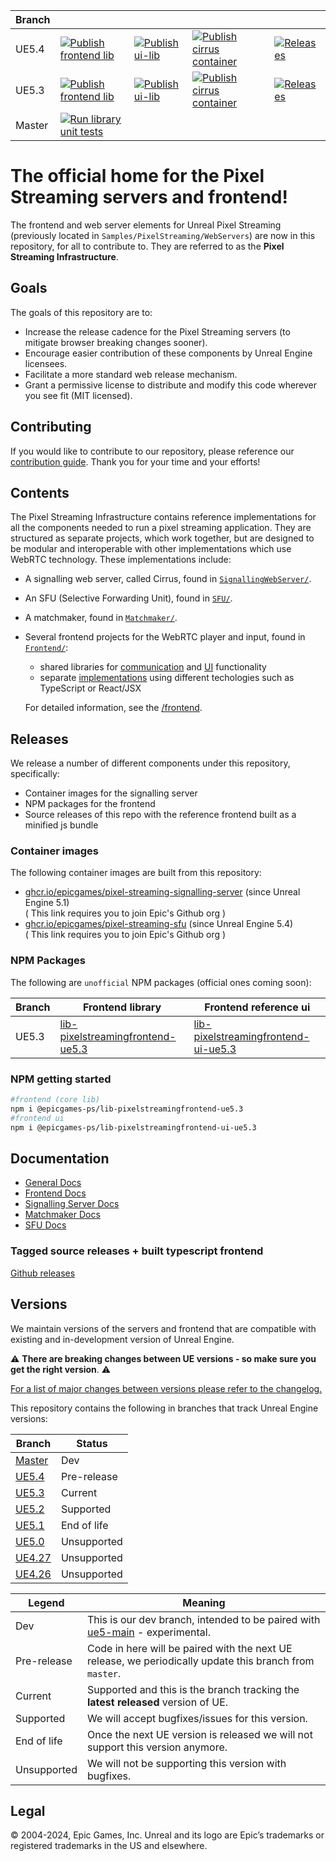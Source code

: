 | Branch |  |  |  |  |
| -------|--|--|--|--|
| UE5.4  | [![Publish frontend lib](https://github.com/EpicGames/PixelStreamingInfrastructure/actions/workflows/publish-library-to-npm.yml/badge.svg?branch=UE5.4)](https://github.com/EpicGames/PixelStreamingInfrastructure/actions/workflows/publish-library-to-npm.yml) | [![Publish ui-lib](https://github.com/EpicGames/PixelStreamingInfrastructure/actions/workflows/publish-ui-library-to-npm.yml/badge.svg?branch=UE5.4)](https://github.com/EpicGames/PixelStreamingInfrastructure/actions/workflows/publish-ui-library-to-npm.yml) | [![Publish cirrus container](https://github.com/EpicGames/PixelStreamingInfrastructure/actions/workflows/container-images.yml/badge.svg?branch=UE5.4)](https://github.com/EpicGames/PixelStreamingInfrastructure/actions/workflows/container-images.yml) | [![Releases](https://github.com/EpicGames/PixelStreamingInfrastructure/actions/workflows/create-gh-release.yml/badge.svg?branch=UE5.4)](https://github.com/EpicGames/PixelStreamingInfrastructure/actions/workflows/create-gh-release.yml) |
| UE5.3  | [![Publish frontend lib](https://github.com/EpicGames/PixelStreamingInfrastructure/actions/workflows/publish-library-to-npm.yml/badge.svg?branch=UE5.3)](https://github.com/EpicGames/PixelStreamingInfrastructure/actions/workflows/publish-library-to-npm.yml) | [![Publish ui-lib](https://github.com/EpicGames/PixelStreamingInfrastructure/actions/workflows/publish-ui-library-to-npm.yml/badge.svg?branch=UE5.3)](https://github.com/EpicGames/PixelStreamingInfrastructure/actions/workflows/publish-ui-library-to-npm.yml) | [![Publish cirrus container](https://github.com/EpicGames/PixelStreamingInfrastructure/actions/workflows/container-images.yml/badge.svg?branch=UE5.3)](https://github.com/EpicGames/PixelStreamingInfrastructure/actions/workflows/container-images.yml) | [![Releases](https://github.com/EpicGames/PixelStreamingInfrastructure/actions/workflows/create-gh-release.yml/badge.svg?branch=UE5.3)](https://github.com/EpicGames/PixelStreamingInfrastructure/actions/workflows/create-gh-release.yml) |
| Master | [![Run library unit tests](https://github.com/EpicGames/PixelStreamingInfrastructure/actions/workflows/run-library-unit-tests.yml/badge.svg?branch=master)](https://github.com/EpicGames/PixelStreamingInfrastructure/actions/workflows/run-library-unit-tests.yml) |
 
# The official home for the Pixel Streaming servers and frontend!
The frontend and web server elements for Unreal Pixel Streaming (previously located in `Samples/PixelStreaming/WebServers`) are now in this repository, for all to contribute to. They are referred to as the **Pixel Streaming Infrastructure**.

## Goals

The goals of this repository are to:

- Increase the release cadence for the Pixel Streaming servers (to mitigate browser breaking changes sooner).
- Encourage easier contribution of these components by Unreal Engine licensees.
- Facilitate a more standard web release mechanism.
- Grant a permissive license to distribute and modify this code wherever you see fit (MIT licensed).

## Contributing

If you would like to contribute to our repository, please reference our [contribution guide](CONTRIBUTING.md). Thank you for your time and your efforts!

## Contents

The Pixel Streaming Infrastructure contains reference implementations for all the components needed to run a pixel streaming application. They are structured as separate projects, which work together, but are designed to be modular and interoperable with other implementations which use WebRTC technology. These implementations include: 
- A signalling web server, called Cirrus, found in [`SignallingWebServer/`](SignallingWebServer/).
- An SFU (Selective Forwarding Unit), found in [`SFU/`](SFU/).
- A matchmaker, found in [`Matchmaker/`](Matchmaker/).
- Several frontend projects for the WebRTC player and input, found in [`Frontend/`](Frontend/):
  - shared libraries for [communication](Frontend/library/) and [UI](Frontend/ui-library/) functionality
  - separate [implementations](Frontend/implementations/) using different techologies such as TypeScript or React/JSX

  For detailed information, see the [/frontend](/Frontend/).

## Releases
We release a number of different components under this repository, specifically:

- Container images for the signalling server
- NPM packages for the frontend
- Source releases of this repo with the reference frontend built as a minified js bundle

### Container images

The following container images are built from this repository:

- [ghcr.io/epicgames/pixel-streaming-signalling-server](https://github.com/orgs/EpicGames/packages/container/package/pixel-streaming-signalling-server) (since Unreal Engine 5.1)  
( This link requires you to join Epic's Github org )
- [ghcr.io/epicgames/pixel-streaming-sfu](https://github.com/orgs/EpicGames/packages/container/package/pixel-streaming-sfu) (since Unreal Engine 5.4)  
( This link requires you to join Epic's Github org )

### NPM Packages
The following are `unofficial` NPM packages (official ones coming soon):

| Branch | Frontend library | Frontend reference ui |
|--------|------------------|-----------------------|
| UE5.3  |[lib-pixelstreamingfrontend-ue5.3](https://www.npmjs.com/package/@epicgames-ps/lib-pixelstreamingfrontend-ue5.3)|[lib-pixelstreamingfrontend-ui-ue5.3](https://www.npmjs.com/package/@epicgames-ps/lib-pixelstreamingfrontend-ui-ue5.3)|

### NPM getting started

```bash
#frontend (core lib)
npm i @epicgames-ps/lib-pixelstreamingfrontend-ue5.3
#frontend ui
npm i @epicgames-ps/lib-pixelstreamingfrontend-ui-ue5.3
```

## Documentation 
* [General Docs](/Docs/README.md)
* [Frontend Docs](/Frontend/README.md)
* [Signalling Server Docs](/SignallingWebServer/README.md)
* [Matchmaker Docs](/Matchmaker/README.md)
* [SFU Docs](/SFU/README.md)

### Tagged source releases + built typescript frontend

[Github releases](https://github.com/EpicGames/PixelStreamingInfrastructure/releases)

## Versions

We maintain versions of the servers and frontend that are compatible with existing and in-development version of Unreal Engine. 

:warning: **There are breaking changes between UE versions - so make sure you get the right version**. :warning:

<ins>For a list of major changes between versions please refer to the [changelog](https://github.com/EpicGames/PixelStreamingInfrastructure/blob/master/CHANGELOG.md).</ins>

This repository contains the following in branches that track Unreal Engine versions:

| Branch | Status |
|--------|--------|
|[Master](https://github.com/EpicGames/PixelStreamingInfrastructure/tree/master)| Dev |
|[UE5.4](https://github.com/EpicGames/PixelStreamingInfrastructure/tree/UE5.4)| Pre-release |
|[UE5.3](https://github.com/EpicGames/PixelStreamingInfrastructure/tree/UE5.3)| Current |
|[UE5.2](https://github.com/EpicGames/PixelStreamingInfrastructure/tree/UE5.2)| Supported |
|[UE5.1](https://github.com/EpicGames/PixelStreamingInfrastructure/tree/UE5.1)| End of life |
|[UE5.0](https://github.com/EpicGames/PixelStreamingInfrastructure/tree/UE5.0)| Unsupported |
|[UE4.27](https://github.com/EpicGames/PixelStreamingInfrastructure/tree/UE4.27)| Unsupported |
|[UE4.26](https://github.com/EpicGames/PixelStreamingInfrastructure/tree/UE4.26)| Unsupported |

| Legend | Meaning |
|---------|-----------|
| Dev | This is our dev branch, intended to be paired with [ue5-main](https://github.com/EpicGames/UnrealEngine/tree/ue5-main) - experimental. |
|Pre-release| Code in here will be paired with the next UE release, we periodically update this branch from `master`. |
| Current | Supported and this is the branch tracking the **latest released** version of UE. |
| Supported | We will accept bugfixes/issues for this version. |
| End of life | Once the next UE version is released we will not support this version anymore. |
| Unsupported | We will not be supporting this version with bugfixes. |

## Legal
© 2004-2024, Epic Games, Inc. Unreal and its logo are Epic’s trademarks or registered trademarks in the US and elsewhere. 
